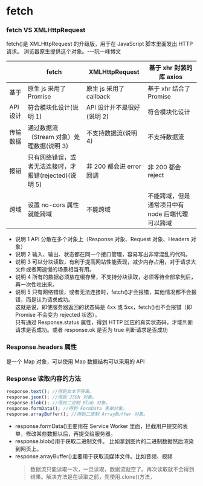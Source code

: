 <!--
 * @Author: 鱼小柔
 * @Date: 2021-06-06 11:01:42
 * @LastEditors: your name
 * @LastEditTime: 2021-06-06 11:04:50
 * @Description: file content
-->
# fetch

### fetch VS XMLHttpRequest

fetch()是 XMLHttpRequest 的升级版，用于在 JavaScript 脚本里面发出 HTTP 请求。
浏览器原生提供这个对象。---阮一峰博文

|          | fetch                                                  | XMLHttpRequest             | 基于 xhr 封装的库 axios                          |
| -------- | ------------------------------------------------------ | -------------------------- | ------------------------------------------------ |
| 基于     | 原生 js 采用了 Promise                                 | 原生 js 采用了 callback    | 基于 xhr 结合了 Promise                          |
| API 设计 | 符合模块化设计(说明 1)                                 | API 设计并不是很好(说明 2) | 符合模块化设计                                   |
| 传输数据 | 通过数据流（Stream 对象）处理数据(说明 3)              | 不支持数据流(说明 4)       | 不支持数据流                                     |
| 报错     | 只有网络错误，或者无法连接时，才报错(rejected)(说明 5) | 非 200 都会进 error 回调   | 非 200 都会 reject                               |
| 跨域     | 设置 no-cors 属性就能跨域                              | 不能跨域                   | 不能跨域，但是通常项目中有 node 后端代理可以跨域 |

- 说明 1 API 分散在多个对象上（Response 对象、Request 对象、Headers 对象）
- 说明 2 输入、输出、状态都在同一个接口管理，容易写出非常混乱的代码。
- 说明 3 可以分块读取，有利于提高网站性能表现，减少内存占用，对于请求大文件或者网速慢的场景相当有用。
- 说明 4 所有的数据必须放在缓存里，不支持分块读取，必须等待全部拿到后，再一次性吐出来。
- 说明 5 只有网络错误，或者无法连接时，fetch()才会报错，其他情况都不会报错，而是认为请求成功。<br>
  这就是说，即使服务器返回的状态码是 4xx 或 5xx，fetch()也不会报错（即 Promise 不会变为 rejected 状态）。<br>
  只有通过 Response.status 属性，得到 HTTP 回应的真实状态码，才能判断请求是否成功。或者 response.ok 是否为 true 判断请求是否成功

### Response.headers 属性

是一个 Map 对象，可以使用 Map 数据结构可以采用的 API

### Response 读取内容的方法

```js
response.text(); //得到文本字符串。
response.json(); //得到 JSON 对象。
response.blob(); //得到二进制 Blob 对象。
response.formData(); //得到 FormData 表单对象。
response.arrayBuffer(); //得到二进制 ArrayBuffer 对象。
```

- response.formData()主要用在 Service Worker 里面，拦截用户提交的表单，修改某些数据以后，再提交给服务器。
- response.blob()用于获取二进制文件。 比如拿到图片的二进制数据然后渲染到网页上。
- response.arrayBuffer()主要用于获取流媒体文件。比如音频、视频
  > 数据流只能读取一次，一旦读取，数据流就空了。再次读取就不会得到结果。解决方法是在读取之前，先使用.clone()方法，
